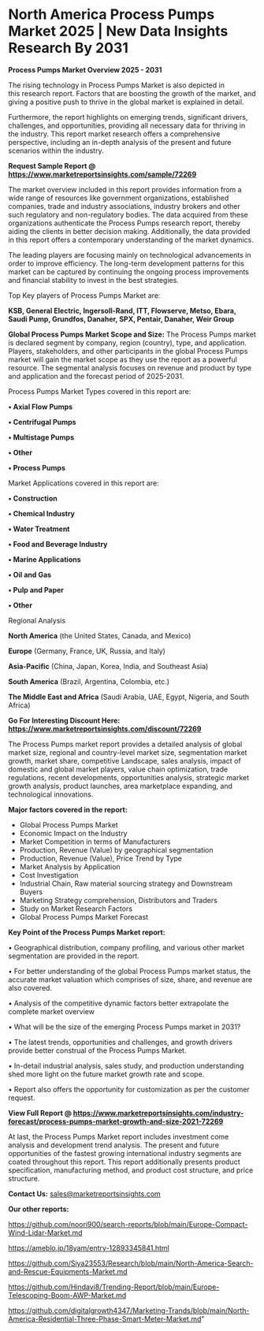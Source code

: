 # North America Process Pumps Market 2025 | New Data Insights Research By 2031

<Strong> Process Pumps Market Overview 2025 - 2031</strong>

The rising technology in Process Pumps Market is also depicted in this research report. Factors that are boosting the growth of the market, and giving a positive push to thrive in the global market is explained in detail.

Furthermore, the report highlights on emerging trends, significant drivers, challenges, and opportunities, providing all necessary data for thriving in the industry. This report market research offers a comprehensive perspective, including an in-depth analysis of the present and future scenarios within the industry.

<strong>Request Sample Report @ <a href=https://www.marketreportsinsights.com/sample/72269>https://www.marketreportsinsights.com/sample/72269</a></strong>

The market overview included in this report provides information from a wide range of resources like government organizations, established companies, trade and industry associations, industry brokers and other such regulatory and non-regulatory bodies. The data acquired from these organizations authenticate the Process Pumps research report, thereby aiding the clients in better decision making. Additionally, the data provided in this report offers a contemporary understanding of the market dynamics.

The leading players are focusing mainly on technological advancements in order to improve efficiency. The long-term development patterns for this market can be captured by continuing the ongoing process improvements and financial stability to invest in the best strategies.

Top Key players of Process Pumps Market are:

<strong>KSB, General Electric, Ingersoll-Rand, ITT, Flowserve, Metso, Ebara, Saudi Pump, Grundfos, Danaher, SPX, Pentair, Danaher, Weir Group</strong>

<strong><b>Global Process Pumps Market Scope and Size:</b></strong>
The Process Pumps market is declared segment by company, region (country), type, and application. Players, stakeholders, and other participants in the global Process Pumps market will gain the market scope as they use the report as a powerful resource. The segmental analysis focuses on revenue and product by type and application and the forecast period of 2025-2031.

Process Pumps Market Types covered in this report are:

<strong>• Axial Flow Pumps

• Centrifugal Pumps

• Multistage Pumps

• Other

• Process Pumps</strong>

Market Applications covered in this report are:

<strong>• Construction

• Chemical Industry

• Water Treatment

• Food and Beverage Industry

• Marine Applications

• Oil and Gas

• Pulp and Paper

• Other</strong> 

Regional Analysis

<strong>North America</strong> (the United States, Canada, and Mexico)

<strong>Europe</strong> (Germany, France, UK, Russia, and Italy)

<strong>Asia-Pacific</strong> (China, Japan, Korea, India, and Southeast Asia)

<strong>South America</strong> (Brazil, Argentina, Colombia, etc.)

<strong>The Middle East and Africa</strong> (Saudi Arabia, UAE, Egypt, Nigeria, and South Africa)

<strong>Go For Interesting Discount Here: <a href=https://www.marketreportsinsights.com/discount/72269>https://www.marketreportsinsights.com/discount/72269</a></strong>

The Process Pumps market report provides a detailed analysis of global market size, regional and country-level market size, segmentation market growth, market share, competitive Landscape, sales analysis, impact of domestic and global market players, value chain optimization, trade regulations, recent developments, opportunities analysis, strategic market growth analysis, product launches, area marketplace expanding, and technological innovations.

<strong><b>Major factors covered in the report:</b></strong>
<ul>
  <li>Global Process Pumps Market </li>
  <li>Economic Impact on the Industry</li>
  <li>Market Competition in terms of Manufacturers</li>
  <li>Production, Revenue (Value) by geographical segmentation</li>
  <li>Production, Revenue (Value), Price Trend by Type</li>
  <li>Market Analysis by Application</li>
  <li>Cost Investigation</li>
  <li>Industrial Chain, Raw material sourcing strategy and Downstream Buyers</li>
  <li>Marketing Strategy comprehension, Distributors and Traders</li>
  <li>Study on Market Research Factors</li>
  <li>Global Process Pumps Market Forecast</li>
</ul>

<strong><b>Key Point of the Process Pumps Market report:</b></strong>

• Geographical distribution, company profiling, and various other market segmentation are provided in the report.

• For better understanding of the global Process Pumps market status, the accurate market valuation which comprises of size, share, and revenue are also covered.

• Analysis of the competitive dynamic factors better extrapolate the complete market overview

• What will be the size of the emerging Process Pumps market in 2031?

• The latest trends, opportunities and challenges, and growth drivers provide better construal of the Process Pumps Market.

• In-detail industrial analysis, sales study, and production understanding shed more light on the future market growth rate and scope.

• Report also offers the opportunity for customization as per the customer request.

<strong><b>View Full Report @ <a href=https://www.marketreportsinsights.com/industry-forecast/process-pumps-market-growth-and-size-2021-72269>https://www.marketreportsinsights.com/industry-forecast/process-pumps-market-growth-and-size-2021-72269</a></b></strong>


At last, the Process Pumps Market report includes investment come analysis and development trend analysis. The present and future opportunities of the fastest growing international industry segments are coated throughout this report. This report additionally presents product specification, manufacturing method, and product cost structure, and price structure.

<strong>Contact Us:</strong>
sales@marketreportsinsights.com

<strong>Our other reports:</strong>

<a href=https://github.com/noori900/search-reports/blob/main/Europe-Compact-Wind-Lidar-Market.md>https://github.com/noori900/search-reports/blob/main/Europe-Compact-Wind-Lidar-Market.md</a>

<a href=https://ameblo.jp/18yam/entry-12893345841.html>https://ameblo.jp/18yam/entry-12893345841.html</a>

<a href=https://github.com/Siya23553/Research/blob/main/North-America-Search-and-Rescue-Equipments-Market.md>https://github.com/Siya23553/Research/blob/main/North-America-Search-and-Rescue-Equipments-Market.md</a>

<a href=https://github.com/Hindavi8/Trending-Report/blob/main/Europe-Telescoping-Boom-AWP-Market.md>https://github.com/Hindavi8/Trending-Report/blob/main/Europe-Telescoping-Boom-AWP-Market.md</a>

<a href=https://github.com/digitalgrowth4347/Marketing-Trands/blob/main/North-America-Residential-Three-Phase-Smart-Meter-Market.md>https://github.com/digitalgrowth4347/Marketing-Trands/blob/main/North-America-Residential-Three-Phase-Smart-Meter-Market.md</a>"
